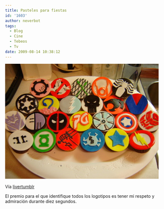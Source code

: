 ```yaml
---
title: Pasteles para fiestas
id: '1603'
author: neverbot
tags:
  - Blog
  - Cine
  - Tebeos
  - Tv
date: 2009-08-14 10:38:12
---
```


![](./pasteles-para-fiestas/b9vfl4b63qql1l9ysLERhNOOo1_500.jpg)

Vía [livertumblr](http://livercake.tumblr.com/post/155846498/cupcake-porn-thedailywhat-nerdgasm-of-the)

El premio para el que identifique todos los logotipos es tener mi respeto y admiración durante diez segundos.